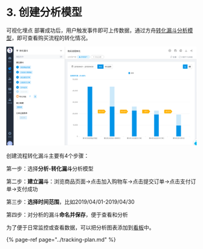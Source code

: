 # 3. 创建分析模型

可视化埋点 部署成功后，用户触发事件即可上传数据，通过方舟[转化漏斗分析模型](../../features/analytics/funnel.md)，即可查看购买流程的转化情况。

![ ](../../.gitbook/assets/wx20190531-152202.png)

创建流程转化漏斗主要有4个步骤：

第一步：选择**分析-转化漏斗**分析模型

第二步：**建立漏斗**：浏览商品页面→点击加入购物车→点击提交订单→点击支付订单→支付成功

第三步：**选择时间范围**，比如2019/04/01-2019/04/30

第四步：对分析的漏斗**命名并保存**，便于查看和分析

为了便于日常监控或查看数据，可以把分析图表添加到[看板](../../features/dashboard.md)中。

{% page-ref page="../tracking-plan.md" %}


